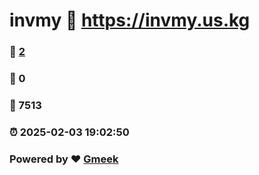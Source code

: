 # invmy :link: https://invmy.us.kg 
### :page_facing_up: [2](https://invmy.us.kg/tag.html) 
### :speech_balloon: 0 
### :hibiscus: 7513 
### :alarm_clock: 2025-02-03 19:02:50 
### Powered by :heart: [Gmeek](https://github.com/Meekdai/Gmeek)
